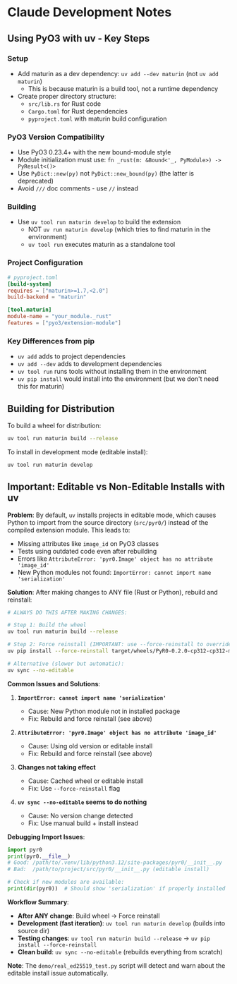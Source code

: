 # Claude Development Notes

## Using PyO3 with uv - Key Steps

### Setup

- Add maturin as a dev dependency: `uv add --dev maturin` (not `uv add maturin`)
  - This is because maturin is a build tool, not a runtime dependency
- Create proper directory structure:
  - `src/lib.rs` for Rust code
  - `Cargo.toml` for Rust dependencies
  - `pyproject.toml` with maturin build configuration

### PyO3 Version Compatibility

- Use PyO3 0.23.4+ with the new bound-module style
- Module initialization must use: `fn _rust(m: &Bound<'_, PyModule>) -> PyResult<()>`
- Use `PyDict::new(py)` not `PyDict::new_bound(py)` (the latter is deprecated)
- Avoid `///` doc comments - use `//` instead

### Building

- Use `uv tool run maturin develop` to build the extension
  - NOT `uv run maturin develop` (which tries to find maturin in the environment)
  - `uv tool run` executes maturin as a standalone tool

### Project Configuration

```toml
# pyproject.toml
[build-system]
requires = ["maturin>=1.7,<2.0"]
build-backend = "maturin"

[tool.maturin]
module-name = "your_module._rust"
features = ["pyo3/extension-module"]
```

### Key Differences from pip

- `uv add` adds to project dependencies
- `uv add --dev` adds to development dependencies
- `uv tool run` runs tools without installing them in the environment
- `uv pip install` would install into the environment (but we don't need this for maturin)

## Building for Distribution

To build a wheel for distribution:
```bash
uv tool run maturin build --release
```

To install in development mode (editable install):
```bash
uv tool run maturin develop
```

## Important: Editable vs Non-Editable Installs with uv

**Problem**: By default, `uv` installs projects in editable mode, which causes Python to import from the source directory (`src/pyr0/`) instead of the compiled extension module. This leads to:
- Missing attributes like `image_id` on PyO3 classes
- Tests using outdated code even after rebuilding
- Errors like `AttributeError: 'pyr0.Image' object has no attribute 'image_id'`
- New Python modules not found: `ImportError: cannot import name 'serialization'`

**Solution**: After making changes to ANY file (Rust or Python), rebuild and reinstall:

```bash
# ALWAYS DO THIS AFTER MAKING CHANGES:

# Step 1: Build the wheel
uv tool run maturin build --release

# Step 2: Force reinstall (IMPORTANT: use --force-reinstall to override cache)
uv pip install --force-reinstall target/wheels/PyR0-0.2.0-cp312-cp312-macosx_11_0_arm64.whl

# Alternative (slower but automatic):
uv sync --no-editable
```

**Common Issues and Solutions**:

1. **`ImportError: cannot import name 'serialization'`**
   - Cause: New Python module not in installed package
   - Fix: Rebuild and force reinstall (see above)

2. **`AttributeError: 'pyr0.Image' object has no attribute 'image_id'`**
   - Cause: Using old version or editable install
   - Fix: Rebuild and force reinstall (see above)

3. **Changes not taking effect**
   - Cause: Cached wheel or editable install
   - Fix: Use `--force-reinstall` flag

4. **`uv sync --no-editable` seems to do nothing**
   - Cause: No version change detected
   - Fix: Use manual build + install instead

**Debugging Import Issues**:
```python
import pyr0
print(pyr0.__file__)  
# Good: /path/to/.venv/lib/python3.12/site-packages/pyr0/__init__.py
# Bad:  /path/to/project/src/pyr0/__init__.py (editable install)

# Check if new modules are available:
print(dir(pyr0))  # Should show 'serialization' if properly installed
```

**Workflow Summary**:
- **After ANY change**: Build wheel → Force reinstall
- **Development (fast iteration)**: `uv tool run maturin develop` (builds into source dir)
- **Testing changes**: `uv tool run maturin build --release` → `uv pip install --force-reinstall`
- **Clean build**: `uv sync --no-editable` (rebuilds everything from scratch)

**Note**: The `demo/real_ed25519_test.py` script will detect and warn about the editable install issue automatically.